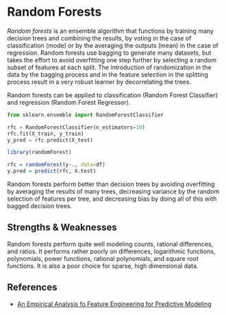 # Random Forests

_Random forests_ is an ensemble algorithm that functions by training many decision trees and combining the results, by voting in the case of classification (mode) or by the averaging the outputs (mean) in the case of regression. Random forests use bagging to generate many datasets, but takes the effort to avoid overfitting one step further by selecting a random subset of features at each split. The introduction of randomization in the data by the bagging process and in the feature selection in the splitting process result in a very robust learner by decorrelating the trees.

Random forests can be applied to classification (Random Forest Classifier) and regression (Random Forest Regressor).

```python
from sklearn.ensemble import RandomForestClassifier

rfc = RandomForestClassifier(n_estimators=10)
rfc.fit(X_train, y_train)
y_pred = rfc.predict(X_test)
```

```r
library(randomForest)

rfc = randomForest(y~., data=df)
y.pred = predict(rfc, X.test)
```

Random forests perform better than decision trees by avoiding overfitting by averaging the results of many trees, decreasing variance by the random selection of features per tree, and decreasing bias by doing all of this with bagged decision trees.

## Strengths & Weaknesses

Random forests perform quite well modeling counts, rational differences, and ratios. It performs rather poorly on differences, logarithmic functions, polynomials, power functions, rational polynomials, and square root functions. It is also a poor choice for sparse, high dimensional data.

## References

- [An Empirical Analysis fo Feature Engineering for Predictive Modeling](https://arxiv.org/pdf/1701.07852.pdf)